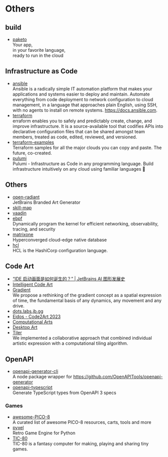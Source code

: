 # Others

## build

- [paketo](https://paketo.io/)
  <br/>Your app,<br/>
  in your favorite language,<br/>
  ready to run in the cloud<br/>

## Infrastructure as Code

- [ansible](https://github.com/ansible/ansible)
  <br/>Ansible is a radically simple IT automation platform that makes your applications and systems easier to deploy
  and maintain. Automate everything from code deployment to network configuration to cloud management, in a language
  that approaches plain English, using SSH, with no agents to install on remote systems. https://docs.ansible.com.
- [terraform](https://github.com/hashicorp/terraform)
  <br/>erraform enables you to safely and predictably create, change, and improve infrastructure. It is a
  source-available tool that codifies APIs into declarative configuration files that can be shared amongst team members,
  treated as code, edited, reviewed, and versioned.
- [terraform-examples](https://github.com/futurice/terraform-examples)
  <br/>Terraform samples for all the major clouds you can copy and paste. The future, co-created.
- [pulumi](https://github.com/pulumi/pulumi)
  <br/>Pulumi - Infrastructure as Code in any programming language. Build infrastructure intuitively on any cloud using
  familiar languages 🚀

## Others

- [open-radiant](https://github.com/JetBrains/open-radiant)
  <br/>JetBrains Branded Art Generator
- [skill-map](https://github.com/TeamStuQ/skill-map)
- [vaadin](https://vaadin.com/)
- [ebpf](https://ebpf.io/)
  <br/>Dynamically program the kernel for efficient networking, observability, tracing, and security
- [matrixone](https://www.matrixorigin.cn/)
  <br/>Hyperconverged cloud-edge native database
- [hcl](https://github.com/hashicorp/hcl)
  <br/>HCL is the HashiCorp configuration language.

## Code Art

- [“IDE 启动画面是如何诞生的？” | JetBrains AI 图形发展史](https://mp.weixin.qq.com/s/0HXmHpb658DvSQpAZUQWew)
- [Intelligent Code Art](https://blog.jetbrains.com/blog/2020/09/29/intelligent-code-art/)
- [Gradient](https://gradient-public.labs.jb.gg/)
  <br/>We propose a rethinking of the gradient concept as a spatial expression of time, the fundamental basis of any
  dynamics, any movement and any drive.
- [dots.labs.jb.gg](https://dots.labs.jb.gg/)
- [Eidos - Code2Art 2023](https://code2art.jetbrains.com/)
- [Computational Arts](https://cai.jetbrains.com/)
- [Desktop Art](https://www.jetbrains.com/company/brand/desktop-art/)
- [Tiler](https://tiler.labs.jb.gg/)
  <br/>We implemented a collaborative approach that combined individual artistic expression with a computational tiling
  algorithm.

## OpenAPI

- [openapi-generator-cli](https://github.com/OpenAPITools/openapi-generator-cli)
  <br/>A node package wrapper for https://github.com/OpenAPITools/openapi-generator
- [openapi-typescript](https://github.com/drwpow/openapi-typescript)
  <br/>Generate TypeScript types from OpenAPI 3 specs

### Games

- [awesome-PICO-8](https://github.com/pico-8/awesome-PICO-8)
  <br/>A curated list of awesome PICO-8 resources, carts, tools and more
- [pyxel](https://github.com/kitao/pyxel)
  <br/>Retro Game Engine for Python
- [TIC-80](https://github.com/nesbox/TIC-80)
  <br/>TIC-80 is a fantasy computer for making, playing and sharing tiny games.